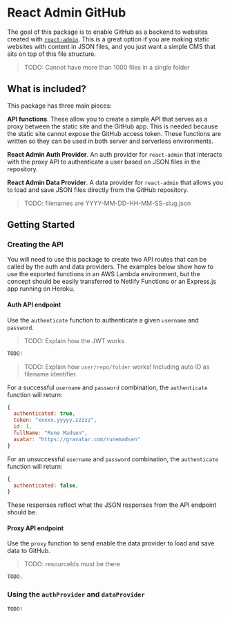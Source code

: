# React Admin GitHub

The goal of this package is to enable GitHub as a backend to websites created with [`react-admin`](https://marmelab.com/react-admin/). This is a great option if you are making static websites with content in JSON files, and you just want a simple CMS that sits on top of this file structure.

> TODO: Cannot have more than 1000 files in a single folder

## What is included?

This package has three main pieces:

**API functions**. These allow you to create a simple API that serves as a proxy between the static site and the GitHub app. This is needed because the static site cannot expose the GitHub access token. These functions are written so they can be used in both server and serverless environments.

**React Admin Auth Provider**. An auth provider for `react-admin` that interacts with the proxy API to authenticate a user based on JSON files in the repository.

**React Admin Data Provider**. A data provider for `react-admin` that allows you to load and save JSON files directly from the GitHub repository.

> TODO: filenames are YYYY-MM-DD-HH-MM-SS-slug.json

## Getting Started

### Creating the API

You will need to use this package to create two API routes that can be called by the auth and data providers. The examples below show how to use the exported functions in an AWS Lambda environment, but the concept should be easily transferred to Netlify Functions or an Express.js app running on Heroku.

#### Auth API endpoint

Use the `authenticate` function to authenticate a given `username` and `password`.

> TODO: Explain how the JWT works

```js
TODO!
```

> TODO: Explain how `user/repo/folder` works! Including auto ID as filename identifier.

For a successful `username` and `password` combination, the `authenticate` function will return:

```js
{
  authenticated: true,
  token: "xxxxx.yyyyy.zzzzz",
  id: 1,
  fullName: "Rune Madsen",
  avatar: "https://gravatar.com/runemadsen"
}
```

For an unsuccessful `username` and `password` combination, the `authenticate` function will return:

```js
{
  authenticated: false,
}
```

These responses reflect what the JSON responses from the API endpoint should be.

#### Proxy API endpoint

Use the `proxy` function to send enable the data provider to load and save data to GitHub.

> TODO: resourceIds must be there

```js
TODO;
```

### Using the `authProvider` and `dataProvider`

```
TODO!
```
